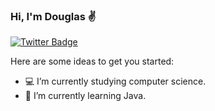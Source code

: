 ### Hi, I'm Douglas ✌️
[![Twitter Badge](https://img.shields.io/twitter/url?logo=douglazhs&url=%2Ftwitter%2Furl)]()

Here are some ideas to get you started:

- 💻 I’m currently studying computer science.
- 📌 I’m currently learning Java.
